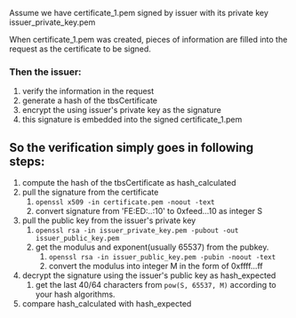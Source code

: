Assume we have certificate_1.pem signed by issuer with its private key issuer_private_key.pem

When certificate_1.pem was created, pieces of information are filled into the request as the certificate to be signed.

### Then the issuer:
1. verify the information in the request
2. generate a hash of the tbsCertificate
3. encrypt the using issuer's private key as the signature
4. this signature is embedded into the signed certificate_1.pem

## So the verification simply goes in following steps:
1. compute the hash of the tbsCertificate as hash_calculated
2. pull the signature from the certificate
   1. `openssl x509 -in certificate.pem -noout -text`
   2. convert signature from 'FE:ED:..:10' to 0xfeed...10 as integer S
3. pull the public key from the issuer's private key
   1. `openssl rsa -in issuer_private_key.pem -pubout -out issuer_public_key.pem`
   2. get the modulus and exponent(usually 65537) from the pubkey.
      1. `openssl rsa -in issuer_public_key.pem -pubin -noout -text`
      2. convert the modulus into integer M in the form of 0xffff...ff
4. decrypt the signature using the issuer's public key as hash_expected
   1. get the last 40/64 characters from `pow(S, 65537, M)` according to your hash algorithms.
5. compare hash_calculated with hash_expected

